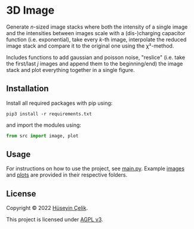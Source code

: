 # 3D Image
Generate *n*-sized image stacks where both the intensity of a single image and the intensities between images scale with a (dis-)charging capacitor function (i.e. exponential), take every *k*-th image, interpolate the reduced image stack and compare it to the original one using the χ²-method.

Includes functions to add gaussian and poisson noise, "reslice" (i.e. take the first/last *j* images and append them to the beginning/end) the image stack and plot everything together in a single figure.

## Installation
Install all required packages with pip using:
```
pip3 install -r requirements.txt
```
and import the modules using:
```python
from src import image, plot
```
## Usage
For instructions on how to use the project, see [main.py](/main.py). Example [images](/images) and [plots](/plots) are provided in their respective folders.

## License
Copyright © 2022 [Hüseyin Çelik](https://www.github.com/hueseyincelik).

This project is licensed under [AGPL v3](/LICENSE).
